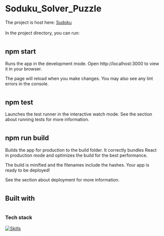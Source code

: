 # Soduku_Solver_Puzzle
The project is host here: [Sudoku](https://main--spontaneous-duckanoo-b4b347.netlify.app/)<br></br>
In the project directory, you can run:

# <H2> npm start</H2>
Runs the app in the development mode.
Open http://localhost:3000 to view it in your browser.

The page will reload when you make changes.
You may also see any lint errors in the console.

# <H2> npm test</H2>
Launches the test runner in the interactive watch mode.
See the section about running tests for more information.

# <H2> npm run build</H2>
Builds the app for production to the build folder.
It correctly bundles React in production mode and optimizes the build for the best performance.

The build is minified and the filenames include the hashes.
Your app is ready to be deployed!

See the section about deployment for more information.

# <h2> Built with</h2>
# <h3>Tech stack</h3>
[![Skills](https://skills.thijs.gg/icons?i=js,html,css,react)](https://skills.thijs.gg)
